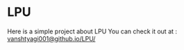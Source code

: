 # LPU
Here is a simple project about LPU
You can check it out at : [vanshtyagi001@github.io/LPU/](https://vanshtyagi001.github.io/LPU/)
